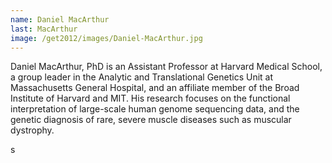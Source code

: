 ```yaml
---
name: Daniel MacArthur
last: MacArthur
image: /get2012/images/Daniel-MacArthur.jpg
---
```


Daniel MacArthur, PhD is an Assistant Professor at Harvard Medical School, a group leader in the Analytic and Translational Genetics Unit at Massachusetts General Hospital, and an affiliate member of the Broad Institute of Harvard and MIT. His research focuses on the functional interpretation of large-scale human genome sequencing data, and the genetic diagnosis of rare, severe muscle diseases such as muscular dystrophy.

s
